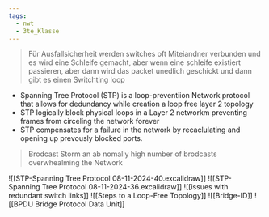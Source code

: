 ```yaml
---
tags:
  - nwt
  - 3te_Klasse
---
```

> Für Ausfallsicherheit werden switches oft Miteiandner verbunden und es wird eine Schleife gemacht, aber wenn eine schleife existiert passieren, aber dann wird das packet unedlich geschickt und dann gibt es einen Switchting loop 

- Spanning Tree Protocol (STP) is a loop-preventiion Network protocol that allows for dedundancy while creation a loop free layer 2 topology
- STP logically block physical loops in a Layer 2 networkm preventing frames from circeling the network forever
- STP compensates for a failure in the network by recaclulating and opening up prevously blocked ports.

> Brodcast Storm an ab nomally high number of brodcasts overwhealming the Network

![[STP-Spanning Tree Protocol 08-11-2024-40.excalidraw]]
![[STP-Spanning Tree Protocol 08-11-2024-36.excalidraw]]
![[issues with redundant switch links]]
![[Steps to a Loop-Free Topology]]
![[Bridge-ID]]
![[BPDU Bridge Protocol Data Unit]]